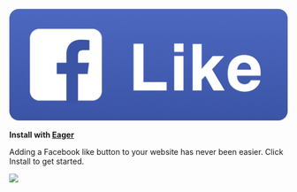 [![Add a Facebook Like button to your website](like-button-icon.png)](http://github.hubspot.com/shepherd/docs/welcome)

__Install with [Eager](http://eager.io)__

Adding a Facebook like button to your website has never been easier. Click Install to get started.

<a href="https://eager.io">
  <img src="https://install.eager.io/install-button.png" border="0" width="126">
</a>
